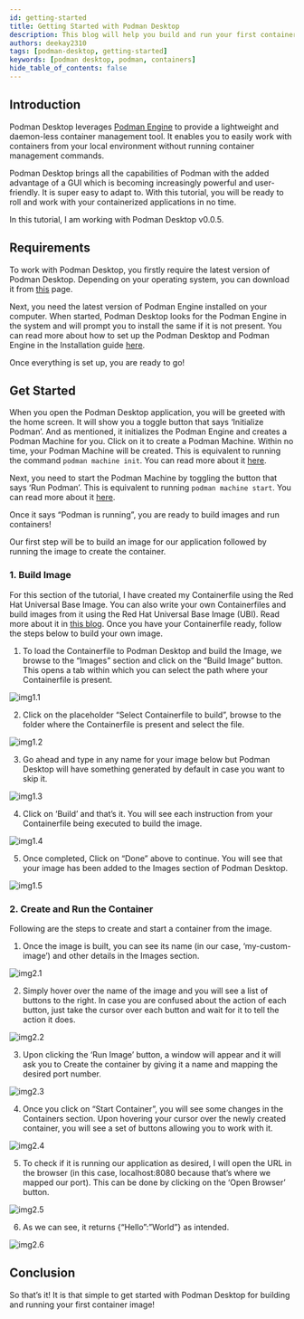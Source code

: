 ```yaml
---
id: getting-started
title: Getting Started with Podman Desktop
description: This blog will help you build and run your first container image on Podman Desktop
authors: deekay2310
tags: [podman-desktop, getting-started]
keywords: [podman desktop, podman, containers]
hide_table_of_contents: false
---
```


<!--truncate-->

## Introduction

Podman Desktop leverages [Podman Engine](https://podman.io/) to provide a lightweight and daemon-less container management tool. It enables you to easily work with containers from your local environment without running container management commands. 

Podman Desktop brings all the capabilities of Podman with the added advantage of a GUI which is becoming increasingly powerful and user-friendly. It is super easy to adapt to. With this tutorial, you will be ready to roll and work with your containerized applications in no time.

In this tutorial, I am working with Podman Desktop v0.0.5.

## Requirements

To work with Podman Desktop, you firstly require the latest version of Podman Desktop. Depending on your operating system, you can download it from [this](https://podman-desktop.io/downloads) page.

Next, you need the latest version of Podman Engine installed on your computer. When started, Podman Desktop looks for the Podman Engine in the system and will prompt you to install the same if it is not present. You can read more about how to set up the Podman Desktop and Podman Engine in the Installation guide [here](/docs/installation/macos-install).

Once everything is set up, you are ready to go!

## Get Started

When you open the Podman Desktop application, you will be greeted with the home screen. It will show you a toggle button that says ‘Initialize Podman’. And as mentioned, it initializes the Podman Engine and creates a Podman Machine for you. Click on it to create a Podman Machine. Within no time, your Podman Machine will be created. This is equivalent to running the command `podman machine init`. You can read more about it [here](https://docs.podman.io/en/latest/markdown/podman-machine-init.1.html).

Next, you need to start the Podman Machine by toggling the button that says ‘Run Podman’. This is equivalent to running `podman machine start`. You can read more about it [here](https://docs.podman.io/en/latest/markdown/podman-machine-start.1.html). 

Once it says “Podman is running”, you are ready to build images and run containers! 

Our first step will be to build an image for our application followed by running the image to create the container.

### 1. Build Image

For this section of the tutorial, I have created my Containerfile using the Red Hat Universal Base Image. You can also write your own Containerfiles and build images from it using the Red Hat Universal Base Image (UBI). Read more about it in [this blog](https://developers.redhat.com/articles/2021/11/30/build-lightweight-and-secure-container-images-using-rhel-ubi). Once you have your Containerfile ready, follow the steps below to build your own image.

1) To load the Containerfile to Podman Desktop and build the Image, we browse to the “Images” section and click on the “Build Image” button. This opens a tab within which you can select the path where your Containerfile is present.

![img1.1](img/1.1.png)

2) Click on the placeholder “Select Containerfile to build”, browse to the folder where the Containerfile is present and select the file.

![img1.2](img/1.2.png)

3) Go ahead and type in any name for your image below but Podman Desktop will have something generated by default in case you want to skip it. 

![img1.3](img/1.3.png)

4) Click on ‘Build’ and that’s it. You will see each instruction from your Containerfile being executed to build the image. 

![img1.4](img/1.4.png)

5) Once completed, Click on “Done” above to continue. You will see that your image has been added to the Images section of Podman Desktop. 

![img1.5](img/1.5.png)

### 2. Create and Run the Container

Following are the steps to create and start a container from the image.

1) Once the image is built, you can see its name (in our case, ‘my-custom-image’) and other details in the Images section. 

![img2.1](img/2.1.png)

2) Simply hover over the name of the image and you will see a list of buttons to the right. In case you are confused about the action of each button, just take the cursor over each button and wait for it to tell the action it does. 

![img2.2](img/2.2.png)

3) Upon clicking the ‘Run Image’ button, a window will appear and it will ask you to Create the container by giving it a name and mapping the desired port number. 

![img2.3](img/2.3.png)

4) Once you click on “Start Container”, you will see some changes in the Containers section. Upon hovering your cursor over the newly created container, you will see a set of buttons allowing you to work with it.

![img2.4](img/2.4.png)

5) To check if it is running our application as desired, I will open the URL in the browser (in this case, localhost:8080 because that’s where we mapped our port). This can be done by clicking on the ‘Open Browser’ button.

![img2.5](img/2.5.png)

6) As we can see, it returns {“Hello”:”World”} as intended. 

![img2.6](img/2.6.png)

## Conclusion

So that’s it! It is that simple to get started with Podman Desktop for building and running your first container image!
